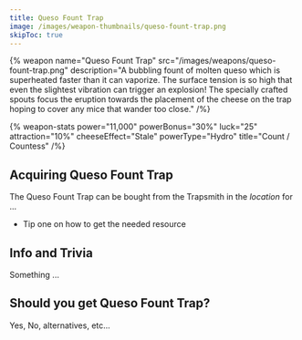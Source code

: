 ```yaml
---
title: Queso Fount Trap
image: /images/weapon-thumbnails/queso-fount-trap.png
skipToc: true
---
```


{% weapon
 name="Queso Fount Trap"
 src="/images/weapons/queso-fount-trap.png"
 description="A bubbling fount of molten queso which is superheated faster than it can vaporize. The surface tension is so high that even the slightest vibration can trigger an explosion! The specially crafted spouts focus the eruption towards the placement of the cheese on the trap hoping to cover any mice that wander too close."
/%}

{% weapon-stats
 power="11,000"
 powerBonus="30%"
 luck="25"
 attraction="10%"
 cheeseEffect="Stale"
 powerType="Hydro"
 title="Count / Countess"
/%}

## Acquiring Queso Fount Trap

The Queso Fount Trap can be bought from the Trapsmith in the *location* for ...

- Tip one on how to get the needed resource

## Info and Trivia

Something ...

## Should you get Queso Fount Trap?

Yes, No, alternatives, etc...

